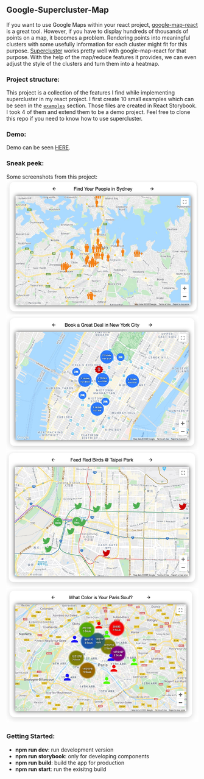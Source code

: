## Google-Supercluster-Map
If you want to use Google Maps within your react project, [google-map-react](https://www.npmjs.com/package/google-map-react) is a great tool. However, if you have to display hundreds of thousands of points on a map, it becomes a problem. Rendering points into meaningful clusters with some usefully information for each cluster might fit for this purpose. [Supercluster](https://www.npmjs.com/package/use-supercluster) works pretty well with google-map-react for that purpose. With the help of the map/reduce features it provides, we can even adjust the style of the clusters and turn them into a heatmap.

### Project structure:
This project is a collection of the features I find while implementing supercluster in my react project. I first create 10 small examples which can be seen in the [`examples`](/src/examples/) section. Those files are created in React Storybook. I took 4 of them and extend them to be a demo project. Feel free to clone this repo if you need to know how to use supercluster.

### Demo:
Demo can be seen [HERE](https://google-supercluster-map.herokuapp.com/).

### Sneak peek:
Some screenshots from this project:
![readme_01](/public/doc/readme_01.jpg?raw=true)
![readme_02](/public/doc/readme_02.jpg?raw=true)
![readme_03](/public/doc/readme_03.jpg?raw=true)
![readme_04](/public/doc/readme_04.jpg?raw=true)

### Getting Started:
<ul>
    <li><b>npm run dev</b>: run development version</li>
    <li><b>npm run storybook</b>: only for developing components</li>
    <li><b>npm run build</b>: build the app for production</li>
    <li><b>npm run start</b>: run the exisitng build</li>
</ul>
